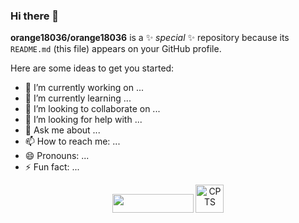 ### Hi there 👋

**orange18036/orange18036** is a ✨ _special_ ✨ repository because its `README.md` (this file) appears on your GitHub profile.

Here are some ideas to get you started:

- 🔭 I’m currently working on ...
- 🌱 I’m currently learning ...
- 👯 I’m looking to collaborate on ...
- 🤔 I’m looking for help with ...
- 💬 Ask me about ...
- 📫 How to reach me: ...
- 😄 Pronouns: ...
- ⚡ Fun fact: ...
<p align="center">
 &nbsp;&nbsp;&nbsp;&nbsp;&nbsp;&nbsp;&nbsp;&nbsp;&nbsp;&nbsp;
  <a>
    <img src="https://www.hackthebox.eu/badge/image/1542359" width="130" height="30">
  </a>

   <a>
    <img src="https://orangedemo.s3.eu-west-2.amazonaws.com/profile-badges/orange.png" alt="CPTS"  height="45"/>
  </a>
   &nbsp;&nbsp;&nbsp;&nbsp;&nbsp;&nbsp;&nbsp;&nbsp;&nbsp;&nbsp;
</p>
